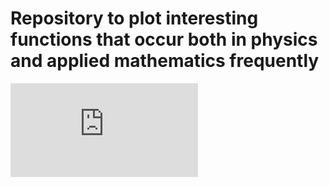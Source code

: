 # Repository to plot interesting functions that occur both in physics and applied mathematics frequently

![alt text](https://github.com/XabierGA/Lorenz/blob/master/solutions/dyn_solutions_3.pdf)

